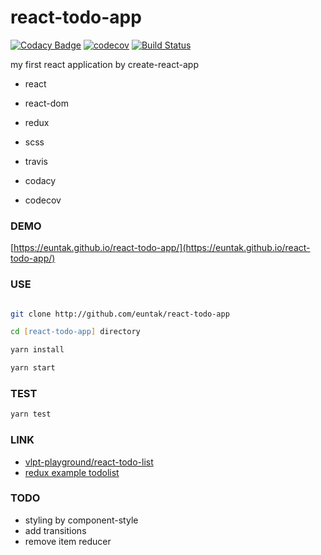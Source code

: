 # react-todo-app

[![Codacy Badge](https://api.codacy.com/project/badge/Grade/e65b322a01c446218921d14dc43d9536)](https://www.codacy.com/app/euntak/react-todo-app?utm_source=github.com&utm_medium=referral&utm_content=euntak/react-todo-app&utm_campaign=badger)  [![codecov](https://codecov.io/gh/euntak/react-todo-app/branch/master/graph/badge.svg)](https://codecov.io/gh/euntak/react-todo-app) [![Build Status](https://travis-ci.org/euntak/react-todo-app.svg?branch=master)](https://travis-ci.org/euntak/react-todo-app)



my first react application by create-react-app

* react
* react-dom
* redux
* scss

* travis
* codacy
* codecov

### DEMO

[https://euntak.github.io/react-todo-app/](https://euntak.github.io/react-todo-app/)

### USE

```zsh

git clone http://github.com/euntak/react-todo-app

cd [react-todo-app] directory

yarn install

yarn start

```

### TEST

```zsh
yarn test
```


### LINK 
* [vlpt-playground/react-todo-list](https://github.com/vlpt-playground/react-todo-list)
* [redux example todolist](https://github.com/reactjs/redux/tree/master/examples)


### TODO

* styling by component-style
* add transitions 
* remove item reducer
